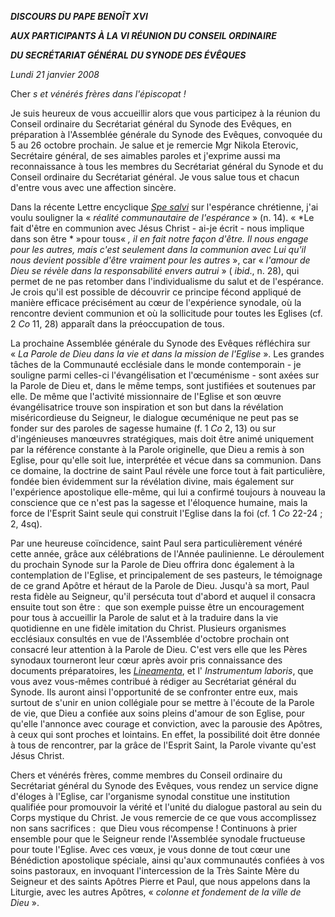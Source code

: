 ***DISCOURS DU PAPE BENOÎT XVI***

***AUX PARTICIPANTS À LA VI RÉUNION DU CONSEIL ORDINAIRE***

***DU SECRÉTARIAT GÉNÉRAL DU SYNODE DES ÉVÊQUES***

*Lundi 21 janvier 2008*

Cher *s et vénérés frères dans l'épiscopat !*

Je suis heureux de vous accueillir alors que vous participez à la réunion du Conseil ordinaire du Secrétariat général du Synode des Evêques, en préparation à l'Assemblée générale du Synode des Evêques, convoquée du 5 au 26 octobre prochain. Je salue et je remercie Mgr Nikola Eterovic, Secrétaire général, de ses aimables paroles et j'exprime aussi ma reconnaissance à tous les membres du Secrétariat général du Synode et du Conseil ordinaire du Secrétariat général. Je vous salue tous et chacun d'entre vous avec une affection sincère.

Dans la récente Lettre encyclique *[Spe salvi](/content/benedict-xvi/fr/encyclicals/documents/hf_ben-xvi_enc_20071130_spe-salvi.html)* sur l'espérance chrétienne, j'ai voulu souligner la « *réalité communautaire de l'espérance* » (n. 14). « *Le fait d'être en communion avec Jésus Christ - ai-je écrit - nous implique dans son être * »pour tous« *, il en fait notre façon d'être. Il nous engage pour les autres, mais c'est seulement dans la communion avec Lui qu'il nous devient possible d'être vraiment pour les autres* », car « *l'amour de Dieu se révèle dans la responsabilité envers autrui* » ( *ibid*., n. 28), qui permet de ne pas retomber dans l'individualisme du salut et de l'espérance. Je crois qu'il est possible de découvrir ce principe fécond appliqué de manière efficace précisément au cœur de l'expérience synodale, où la rencontre devient communion et où la sollicitude pour toutes les Eglises (cf. 2 *Co* 11, 28) apparaît dans la préoccupation de tous.

La prochaine Assemblée générale du Synode des Evêques réfléchira sur « *La Parole de Dieu dans la vie et dans la mission de l'Eglise* ». Les grandes tâches de la Communauté ecclésiale dans le monde contemporain - je souligne parmi celles-ci l'évangélisation et l'œcuménisme - sont axées sur la Parole de Dieu et, dans le même temps, sont justifiées et soutenues par elle. De même que l'activité missionnaire de l'Eglise et son œuvre évangélisatrice trouve son inspiration et son but dans la révélation miséricordieuse du Seigneur, le dialogue œcuménique ne peut pas se fonder sur des paroles de sagesse humaine (f. 1 *Co* 2, 13) ou sur d'ingénieuses manœuvres stratégiques, mais doit être animé uniquement par la référence constante à la Parole originelle, que Dieu a remis à son Eglise, pour qu'elle soit lue, interprétée et vécue dans sa communion. Dans ce domaine, la doctrine de saint Paul révèle une force tout à fait particulière, fondée bien évidemment sur la révélation divine, mais également sur l'expérience apostolique elle-même, qui lui a confirmé toujours à nouveau la conscience que ce n'est pas la sagesse et l'éloquence humaine, mais la force de l'Esprit Saint seule qui construit l'Eglise dans la foi (cf. 1 *Co* 22-24 ; 2, 4sq).

Par une heureuse coïncidence, saint Paul sera particulièrement vénéré cette année, grâce aux célébrations de l'Année paulinienne. Le déroulement du prochain Synode sur la Parole de Dieu offrira donc également à la contemplation de l'Eglise, et principalement de ses pasteurs, le témoignage de ce grand Apôtre et héraut de la Parole de Dieu. Jusqu'à sa mort, Paul resta fidèle au Seigneur, qu'il persécuta tout d'abord et auquel il consacra ensuite tout son être :  que son exemple puisse être un encouragement pour tous à accueillir la Parole de salut et à la traduire dans la vie quotidienne en une fidèle imitation du Christ. Plusieurs organismes ecclésiaux consultés en vue de l'Assemblée d'octobre prochain ont consacré leur attention à la Parole de Dieu. C'est vers elle que les Pères synodaux tourneront leur cœur après avoir pris connaissance des documents préparatoires, les *[Lineamenta](http://www.vatican.va/roman_curia/synod/documents/rc_synod_doc_20070427_lineamenta-xii-assembly_fr.html)*, et l' *Instrumentum laboris*, que vous avez vous-mêmes contribué à rédiger au Secrétariat général du Synode. Ils auront ainsi l'opportunité de se confronter entre eux, mais surtout de s'unir en union collégiale pour se mettre à l'écoute de la Parole de vie, que Dieu a confiée aux soins pleins d'amour de son Eglise, pour qu'elle l'annonce avec courage et conviction, avec la parousie des Apôtres, à ceux qui sont proches et lointains. En effet, la possibilité doit être donnée à tous de rencontrer, par la grâce de l'Esprit Saint, la Parole vivante qu'est Jésus Christ.

Chers et vénérés frères, comme membres du Conseil ordinaire du Secrétariat général du Synode des Evêques, vous rendez un service digne d'éloges à l'Eglise, car l'organisme synodal constitue une institution qualifiée pour promouvoir la vérité et l'unité du dialogue pastoral au sein du Corps mystique du Christ. Je vous remercie de ce que vous accomplissez non sans sacrifices :  que Dieu vous récompense ! Continuons à prier ensemble pour que le Seigneur rende l'Assemblée synodale fructueuse pour toute l'Eglise. Avec ces vœux, je vous donne de tout cœur une Bénédiction apostolique spéciale, ainsi qu'aux communautés confiées à vos soins pastoraux, en invoquant l'intercession de la Très Sainte Mère du Seigneur et des saints Apôtres Pierre et Paul, que nous appelons dans la Liturgie, avec les autres Apôtres, « *colonne et fondement de la ville de Dieu* ».